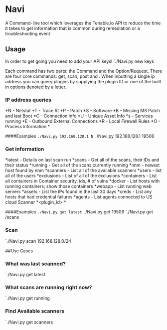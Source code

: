 # Navi
A Command-line tool which leverages the Tenable.io API to reduce the time it takes to get information that is common during remediation or a troubleshooting event

## Usage
In order to get going you need to add your API keys!
`./Navi.py new keys

Each command has two parts: the Command and the Option/Request. There are four core commands: get, scan, post and <ip address>. When inputting a single ip address you can query plugins by supplying the plugin ID or one of the built in options denoted by a letter. 

### IP address queries
*N - Netstat
*T - Trace Rt
*P - Patch
*S - Software
*B - Missing MS Patch and last Boot
*C - Connection info
*U - Unique Asset Info
*s - Services running
*E - Outbound External Connections
*R - Local Firewall Rules
*O - Process information
*<plugin id>

####Examples
`./Navi.py 192.168.128.1 N
`./Navi.py 192.168.128.1 19506

### Get information
*latest - Details on last scan run
*scans  - Get all of the scans, their IDs and their status
*running  - Get all of the scans currently running
*nnm - newest host found by nnm
*scanners - List all of the available scanners
*users - list all of the users
*exclusions - List of all of the exclusions
*containers - List all containers in Container security, ids, # of vulns
*docker - List hosts with running containers; show those containers
*webapp - List running web servers
*assets - List the IPs found in the last 30 days
*creds  - List any hosts that had credential failures
*agents - List agents connected to US cloud Scanner
*<plugin_id>
*<api-endpoint>

####Examples
`./Navi.py get latest
`./Navi.py get 19506
`./Navi.py get /scans

### Scan <ip address or subnet>
`./Navi.py scan 192.168.128.0/24

##Use Cases
### What was last scanned?
`./Navi.py get latest

### What scans are running right now?
`./Navi.py get running

### Find Available scanners
`./Navi.py get scanners
